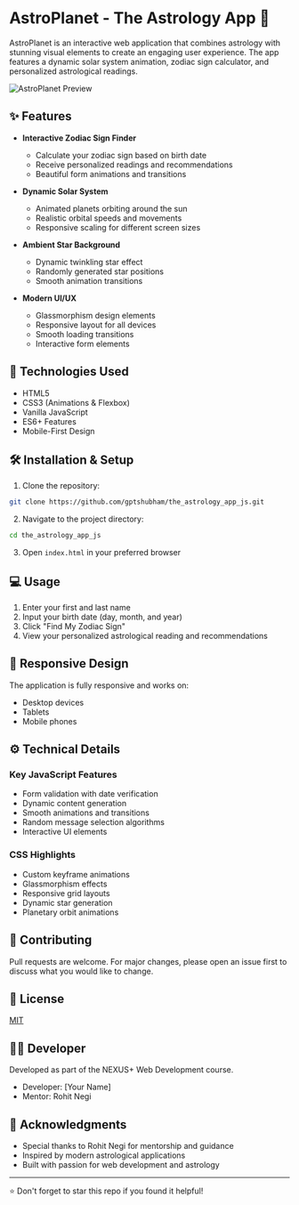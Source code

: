 # AstroPlanet - The Astrology App 🌟

AstroPlanet is an interactive web application that combines astrology with stunning visual elements to create an engaging user experience. The app features a dynamic solar system animation, zodiac sign calculator, and personalized astrological readings.

![AstroPlanet Preview](/api/placeholder/800/400)

## ✨ Features

- **Interactive Zodiac Sign Finder**
  - Calculate your zodiac sign based on birth date
  - Receive personalized readings and recommendations
  - Beautiful form animations and transitions

- **Dynamic Solar System**
  - Animated planets orbiting around the sun
  - Realistic orbital speeds and movements
  - Responsive scaling for different screen sizes

- **Ambient Star Background**
  - Dynamic twinkling star effect
  - Randomly generated star positions
  - Smooth animation transitions

- **Modern UI/UX**
  - Glassmorphism design elements
  - Responsive layout for all devices
  - Smooth loading transitions
  - Interactive form elements

## 🚀 Technologies Used

- HTML5
- CSS3 (Animations & Flexbox)
- Vanilla JavaScript
- ES6+ Features
- Mobile-First Design

## 🛠️ Installation & Setup

1. Clone the repository:
```bash
git clone https://github.com/gptshubham/the_astrology_app_js.git
```

2. Navigate to the project directory:
```bash
cd the_astrology_app_js
```

3. Open `index.html` in your preferred browser

## 💻 Usage

1. Enter your first and last name
2. Input your birth date (day, month, and year)
3. Click "Find My Zodiac Sign"
4. View your personalized astrological reading and recommendations

## 📱 Responsive Design

The application is fully responsive and works on:
- Desktop devices
- Tablets
- Mobile phones

## ⚙️ Technical Details

### Key JavaScript Features
- Form validation with date verification
- Dynamic content generation
- Smooth animations and transitions
- Random message selection algorithms
- Interactive UI elements

### CSS Highlights
- Custom keyframe animations
- Glassmorphism effects
- Responsive grid layouts
- Dynamic star generation
- Planetary orbit animations

## 🤝 Contributing

Pull requests are welcome. For major changes, please open an issue first to discuss what you would like to change.

## 📜 License

[MIT](https://choosealicense.com/licenses/mit/)

## 👨‍💻 Developer

Developed as part of the NEXUS+ Web Development course.

- Developer: [Your Name]
- Mentor: Rohit Negi

## 🌟 Acknowledgments

- Special thanks to Rohit Negi for mentorship and guidance
- Inspired by modern astrological applications
- Built with passion for web development and astrology

---
⭐ Don't forget to star this repo if you found it helpful!
